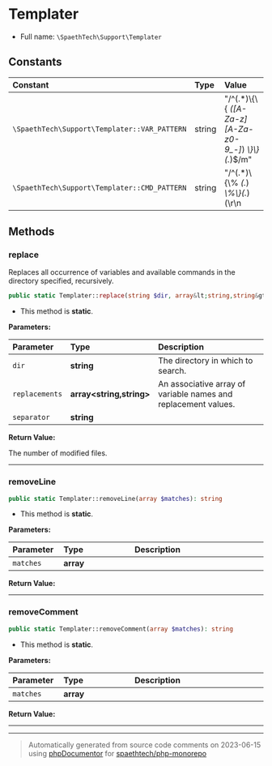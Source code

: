 # Templater





* Full name: `\SpaethTech\Support\Templater`



## Constants

| Constant | Type | Value |
|:---------|:-----|:------|
|`\SpaethTech\Support\Templater::VAR_PATTERN`|string|&quot;/^(.*)\\{\\{ *([A-Za-z][A-Za-z0-9_-]*) *\\}\\}(.*)\$/m&quot;|
|`\SpaethTech\Support\Templater::CMD_PATTERN`|string|&quot;/^(.*)\\{\\% *(.*) *\\%\\}(.*)(\r\n|\r|\n)?/m&quot;|

## Methods

### replace

Replaces all occurrence of variables and available commands in the directory specified, recursively.

```php
public static Templater::replace(string $dir, array&lt;string,string&gt; $replacements = [], string $separator = DIRECTORY_SEPARATOR): int
```



* This method is **static**.




**Parameters:**

| Parameter  | Type  | Description  |
|:-----------|:------|:-------------|
| `dir` | **string** | The directory in which to search. |
| `replacements` | **array<string,string>** | An associative array of variable names and replacement values. |
| `separator` | **string** |  |


**Return Value:**

The number of modified files.



---
### removeLine



```php
public static Templater::removeLine(array $matches): string
```



* This method is **static**.




**Parameters:**

| Parameter  | Type  | Description  |
|:-----------|:------|:-------------|
| `matches` | **array** |  |


**Return Value:**





---
### removeComment



```php
public static Templater::removeComment(array $matches): string
```



* This method is **static**.




**Parameters:**

| Parameter  | Type  | Description  |
|:-----------|:------|:-------------|
| `matches` | **array** |  |


**Return Value:**





---


---
> Automatically generated from source code comments on 2023-06-15 using
> [phpDocumentor](http://www.phpdoc.org/) for [spaethtech/php-monorepo](https://github.com/spaethtech/php-monorepo)

<style>
/* Remove padding and background in <code> used in the structs title */
h2 code,
h3 code,
h4 code,
h5 code {
    background: none !important;
    padding: 0 !important;
}

table {
    width: 100%;
    display: table;
}

thead > tr > th {
    text-align: left;
}

thead > tr > th:first-child {
    width: 20%;
}

/* Remove padding and background in <code> used in the tables */
td code,
th code {
    background: none;
    padding: 0;
}
</style>
